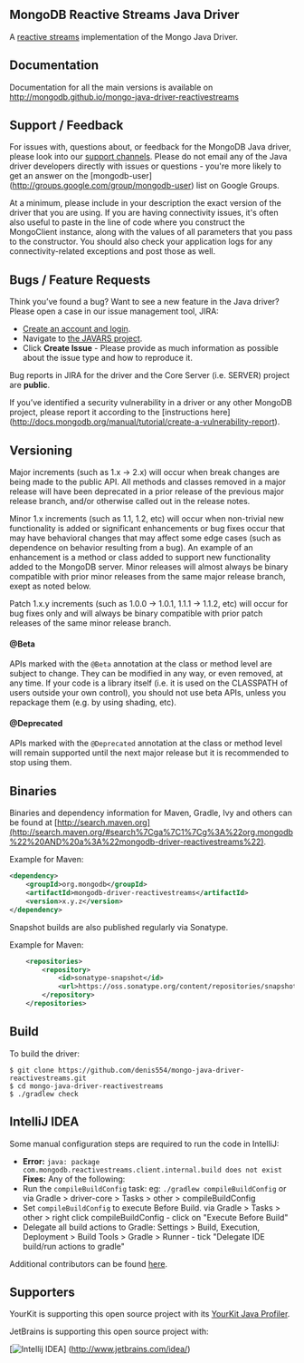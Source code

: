 ## MongoDB Reactive Streams Java Driver ##

A [reactive streams](http://www.reactive-streams.org/) implementation of the Mongo Java Driver.

## Documentation

Documentation for all the main versions is available on http://mongodb.github.io/mongo-java-driver-reactivestreams

## Support / Feedback

For issues with, questions about, or feedback for the MongoDB Java driver, please look into
our [support channels](http://www.mongodb.org/about/support). Please
do not email any of the Java driver developers directly with issues or
questions - you're more likely to get an answer on the [mongodb-user]
(http://groups.google.com/group/mongodb-user) list on Google Groups.

At a minimum, please include in your description the exact version of the driver that you are using.  If you are having
connectivity issues, it's often also useful to paste in the line of code where you construct the MongoClient instance,
along with the values of all parameters that you pass to the constructor. You should also check your application logs for
any connectivity-related exceptions and post those as well.

## Bugs / Feature Requests

Think you’ve found a bug? Want to see a new feature in the Java driver? Please open a
case in our issue management tool, JIRA:

- [Create an account and login](https://jira.mongodb.org).
- Navigate to [the JAVARS project](https://jira.mongodb.org/browse/JAVARS).
- Click **Create Issue** - Please provide as much information as possible about the issue type and how to reproduce it.

Bug reports in JIRA for the driver and the Core Server (i.e. SERVER) project are **public**.

If you’ve identified a security vulnerability in a driver or any other
MongoDB project, please report it according to the [instructions here]
(http://docs.mongodb.org/manual/tutorial/create-a-vulnerability-report).

## Versioning

Major increments (such as 1.x -> 2.x) will occur when break changes are being made to the public API.  All methods and
classes removed in a major release will have been deprecated in a prior release of the previous major release branch, and/or otherwise
called out in the release notes.

Minor 1.x increments (such as 1.1, 1.2, etc) will occur when non-trivial new functionality is added or significant enhancements or bug
fixes occur that may have behavioral changes that may affect some edge cases (such as dependence on behavior resulting from a bug). An
example of an enhancement is a method or class added to support new functionality added to the MongoDB server.   Minor releases will
almost always be binary compatible with prior minor releases from the same major release branch, exept as noted below.

Patch 1.x.y increments (such as 1.0.0 -> 1.0.1, 1.1.1 -> 1.1.2, etc) will occur for bug fixes only and will always be binary compatible
with prior patch releases of the same minor release branch.

#### @Beta

APIs marked with the `@Beta` annotation at the class or method level are subject to change. They can be modified in any way, or even
removed, at any time. If your code is a library itself (i.e. it is used on the CLASSPATH of users outside your own control), you should not
use beta APIs, unless you repackage them (e.g. by using shading, etc).

#### @Deprecated

APIs marked with the `@Deprecated` annotation at the class or method level will remain supported until the next major release but it is
recommended to stop using them.

## Binaries

Binaries and dependency information for Maven, Gradle, Ivy and others can be found at
[http://search.maven.org](http://search.maven.org/#search%7Cga%7C1%7Cg%3A%22org.mongodb%22%20AND%20a%3A%22mongodb-driver-reactivestreams%22).

Example for Maven:

```xml
<dependency>
    <groupId>org.mongodb</groupId>
    <artifactId>mongodb-driver-reactivestreams</artifactId>
    <version>x.y.z</version>
</dependency>
```

Snapshot builds are also published regularly via Sonatype.

Example for Maven:

```xml
    <repositories>
        <repository>
            <id>sonatype-snapshot</id>
            <url>https://oss.sonatype.org/content/repositories/snapshots/</url>
        </repository>
    </repositories>
```

## Build

To build the driver:

```
$ git clone https://github.com/denis554/mongo-java-driver-reactivestreams.git
$ cd mongo-java-driver-reactivestreams
$ ./gradlew check
```

## IntelliJ IDEA

Some manual configuration steps are required to run the code in IntelliJ:

- **Error:** `java: package com.mongodb.reactivestreams.client.internal.build does not exist`<br>
 **Fixes:** Any of the following: <br>
 - Run the `compileBuildConfig` task: eg: `./gradlew compileBuildConfig` or via Gradle > driver-core > Tasks > other > compileBuildConfig
 - Set `compileBuildConfig` to execute Before Build. via Gradle > Tasks > other > right click compileBuildConfig - click on "Execute Before Build" 
 - Delegate all build actions to Gradle: Settings > Build, Execution, Deployment > Build Tools > Gradle > Runner - tick "Delegate IDE build/run actions to gradle"

Additional contributors can be found [here](https://github.com/denis554/mongo-java-driver-reactivestreams/graphs/contributors).

## Supporters

YourKit is supporting this open source project with its [YourKit Java Profiler](http://www.yourkit.com/java/profiler/index.jsp).

JetBrains is supporting this open source project with:

[![Intellij IDEA](http://www.jetbrains.com/img/logos/logo_intellij_idea.png)]
(http://www.jetbrains.com/idea/)

